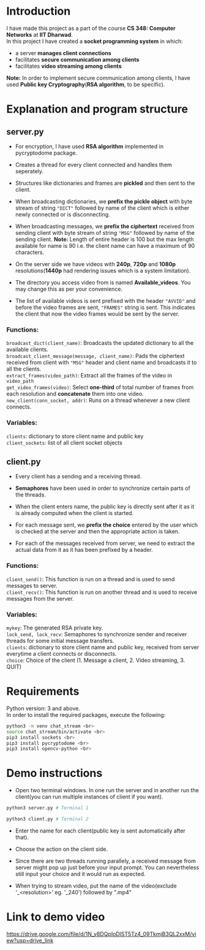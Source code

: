 # Introduction
I have made this project as a part of the course **CS 348: Computer Networks** at **IIT Dharwad**.<br>
In this project I have created a **socket programming system** in which:
- a server **manages client connections**
- facilitates **secure communication among clients**
- facilitates **video streaming among clients**

**Note:** In order to implement secure communication among clients, I have used **Public key Cryptography**(**RSA algorithm**, to be specific).

# Explanation and program structure
## server.py
- For encryption, I have used **RSA algorithm** implemented in pycryptodome package.

- Creates a thread for every client connected and handles them seperately.

- Structures like dictionaries and frames are **pickled** and then sent to the client.

- When broadcasting dictionaries, we **prefix the pickle object** with byte stream of string `"DICT"` followed by 
name of the client which is either newly connected or is disconnecting.

- When broadcasting messages, we **prefix the ciphertext** received from sending client with byte stream of string `"MSG"` followed by name of the sending client.
**Note:** Length of entire header is 100 but the max length available for name is 90 i.e. the client name can have a maximum of 90 characters.

- On the server side we have videos with **240p**, **720p** and **1080p** resolutions(**1440p** had rendering issues which is a system limitation).

- The directory you access video from is named **Available_videos**. You may change this as per your convenience.

- The list of available videos is sent prefixed with the header `"AVVID"` and before the video frames are sent, `"FRAMES"` string is sent.
This indicates the client that now the video frames would be sent by the server.

### Functions:
`broadcast_dict(client_name)`: Broadcasts the updated dictionary to all the available clients.<br>
`broadcast_client_message(message, client_name)`: Pads the ciphertext received from client with `"MSG"` header and client name and broadcasts it to all the clients.<br>
`extract_frames(video_path)`: Extract all the frames of the video in `video_path`<br>
`get_video_frames(video)`: Select **one-third** of total number of frames from each resolution and **concatenate** them into one video.<br>
`new_client(conn_socket, addr)`: Runs on a thread whenever a new client connects.<br>

### Variables:
`clients`: dictionary to store client name and public key<br>
`client_sockets`: list of all client socket objects<br>

## client.py
- Every client has a sending and a receiving thread.

- **Semaphores** have been used in order to synchronize certain parts of the threads.

- When the client enters name, the public key is directly sent after it as it is already computed when the client is started.

- For each message sent, we **prefix the choice** entered by the user which is checked at the server and then the appropriate action is taken.

- For each of the messages received from server, we need to extract the actual data from it as it has been prefixed by a header.

### Functions:
`client_send()`: This function is run on a thread and is used to send messages to server.<br>
`client_recv()`: This function is run on another thread and is used to receive messages from the server.	<br>

### Variables:
`mykey`: The generated RSA private key.<br>
`lock_send, lock_recv`: Semaphores to synchronize sender and receiver threads for some initial message transfers.<br>
`clients`: dictionary to store client name and public key, received from server everytime a client connects or disconnects.<br>
`choice`: Choice of the client (1. Message a client, 2. Video streaming, 3. QUIT)<br>

# Requirements
Python version: 3 and above.<br>
In order to install the required packages, execute the following:
```bash
python3 -m venv chat_stream <br>
source chat_stream/bin/activate <br>
pip3 install sockets <br>
pip3 install pycryptodome <br>
pip3 install opencv-python <br>
```

# Demo instructions
- Open two terminal windows. In one run the server and in another run the client(you can run multiple instances of client if you want).
```bash
python3 server.py # Terminal 1
```
```bash
python3 client.py # Terminal 2
```

- Enter the name for each client(public key is sent automatically after that).

- Choose the action on the client side.

- Since there are two threads running parallely, a received message from server might pop up just before your input prompt.
You can nevertheless still input your choice and it would run as expected.

- When trying to stream video, put the name of the video(exclude '_\<resolution\>' eg. '_240') followed by ".mp4"

# Link to demo video
https://drive.google.com/file/d/1N_v8DQpIoDlST5Tz4_09TkmjB3QL2xxM/view?usp=drive_link
